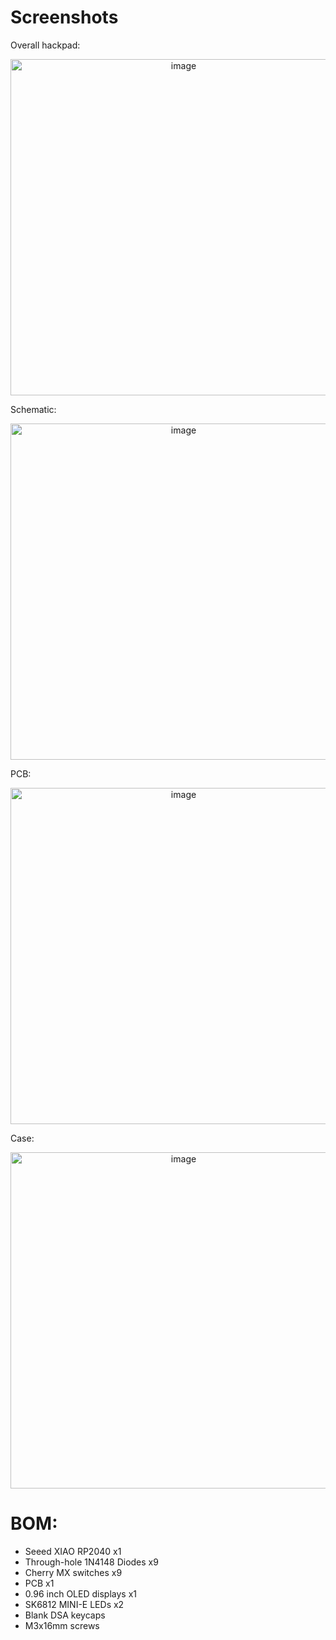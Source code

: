# Screenshots
Overall hackpad:
<p align="center">
  <img width="538" alt="image" src="https://github.com/user-attachments/assets/bb97855a-88b6-46b9-bb43-a3d6b3e2443e" />
</p>

Schematic:
<p align="center">
  <img width="538" alt="image" src="https://github.com/user-attachments/assets/9f75b501-b49e-446d-b8a7-db4396ab32d9" />
</p>

PCB:
<p align="center">
  <img width="538" alt="image" src="https://github.com/user-attachments/assets/db389260-39d2-49be-883a-94de51130a5a" />
</p>

Case:
<p align="center">
  <img width="538" alt="image" src="https://github.com/user-attachments/assets/cd63698f-1ae7-44ee-a447-a94905a7c017" />
</p>

# BOM:
- Seeed XIAO RP2040 x1<br>
- Through-hole 1N4148 Diodes x9<br>
- Cherry MX switches x9<br>
- PCB x1<br>
- 0.96 inch OLED displays x1<br>
- SK6812 MINI-E LEDs x2<br>
- Blank DSA keycaps<br>
- M3x16mm screws<br>
